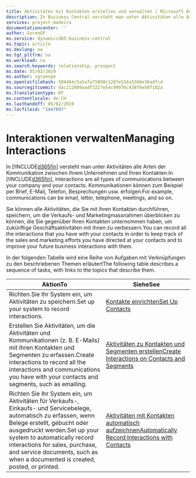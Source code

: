 ```yaml
---
title: Aktivitäten mit Kontakten erstellen und verwalten | Microsoft Docs
description: In Business Central versteht man unter Aktivitäten alle Arten der Kommunikation zwischen Ihrem Unternehmen und Ihren Kontakten. Kommunikationen können zum Beispiel per Brief, E-Mail, Telefon, Besprechungen usw. erfolgen.
services: project-madeira
documentationcenter: ''
author: SorenGP
ms.service: dynamics365-business-central
ms.topic: article
ms.devlang: na
ms.tgt_pltfrm: na
ms.workload: na
ms.search.keywords: relationship, prospect
ms.date: 05/02/2019
ms.author: sgroespe
ms.openlocfilehash: 504484c5a5afa75890c128fe554a5360e36adfc4
ms.sourcegitcommit: dac212009aadf3227e54c99976c438f6e56f182a
ms.translationtype: HT
ms.contentlocale: de-CH
ms.lasthandoff: 05/02/2019
ms.locfileid: "1447097"
---
```

# <a name="managing-interactions"></a><span data-ttu-id="2e04c-104">Interaktionen verwalten</span><span class="sxs-lookup"><span data-stu-id="2e04c-104">Managing Interactions</span></span>
<span data-ttu-id="2e04c-105">In [!INCLUDE[d365fin](includes/d365fin_md.md)] versteht man unter Aktivitäten alle Arten der Kommunikation zwischen Ihrem Unternehmen und Ihren Kontakten.</span><span class="sxs-lookup"><span data-stu-id="2e04c-105">In [!INCLUDE[d365fin](includes/d365fin_md.md)], interactions are all types of communications between your company and your contacts.</span></span> <span data-ttu-id="2e04c-106">Kommunikationen können zum Beispiel per Brief, E-Mail, Telefon, Besprechungen usw. erfolgen.</span><span class="sxs-lookup"><span data-stu-id="2e04c-106">For example, communications can be email, letter, telephone, meetings, and so on.</span></span>

<span data-ttu-id="2e04c-107">Sie können alle Aktivitäten, die Sie mit Ihren Kontakten durchführen, speichern, um die Verkaufs- und Marketingmassnahmen überblicken zu können, die Sie gegenüber Ihren Kontakten unternommen haben, um zukünftige Geschäftsaktivitäten mit ihnen zu verbessern.</span><span class="sxs-lookup"><span data-stu-id="2e04c-107">You can record all the interactions that you have with your contacts in order to keep track of the sales and marketing efforts you have directed at your contacts and to improve your future business interactions with them.</span></span>

<span data-ttu-id="2e04c-108">In der folgenden Tabelle wird eine Reihe von Aufgaben mit Verknüpfungen zu den beschriebenen Themen erläutert</span><span class="sxs-lookup"><span data-stu-id="2e04c-108">The following table describes a sequence of tasks, with links to the topics that describe them.</span></span>

| <span data-ttu-id="2e04c-109">Aktion</span><span class="sxs-lookup"><span data-stu-id="2e04c-109">To</span></span> | <span data-ttu-id="2e04c-110">Siehe</span><span class="sxs-lookup"><span data-stu-id="2e04c-110">See</span></span> |
| --- | --- |
| <span data-ttu-id="2e04c-111">Richten Sie Ihr System ein, um Aktivitäten zu speichern.</span><span class="sxs-lookup"><span data-stu-id="2e04c-111">Set up your system to record interactions.</span></span> |[<span data-ttu-id="2e04c-112">Kontakte einrichten</span><span class="sxs-lookup"><span data-stu-id="2e04c-112">Set Up Contacts</span></span>](marketing-setup-contacts.md) |
|<span data-ttu-id="2e04c-113">Erstellen Sie Aktivitäten, um die Aktivitäten und Kommunikationen (z. B. E-Mails) mit Ihren Kontakten und Segmenten zu erfassen.</span><span class="sxs-lookup"><span data-stu-id="2e04c-113">Create interactions to record all the interactions and communications you have with your contacts and segments, such as emailing.</span></span>|[<span data-ttu-id="2e04c-114">Aktivitäten zu Kontakten und Segmenten erstellen</span><span class="sxs-lookup"><span data-stu-id="2e04c-114">Create Interactions on Contacts and Segments</span></span>](marketing-how-create-interactions.md)|
|<span data-ttu-id="2e04c-115">Richten Sie Ihr System ein, um Aktivitäten für Verkaufs-, Einkaufs- und Servicebelege, automatisch zu erfassen, wenn Belege erstellt, gebucht oder ausgedruckt werden.</span><span class="sxs-lookup"><span data-stu-id="2e04c-115">Set up your system to automatically record interactions for sales, purchase, and service documents, such as when a documented is created, posted, or printed.</span></span>|[<span data-ttu-id="2e04c-116">Aktivitäten mit Kontakten automatisch aufzeichnen</span><span class="sxs-lookup"><span data-stu-id="2e04c-116">Automatically Record Interactions with Contacts</span></span>](marketing-auto-record-interactions.md)|

